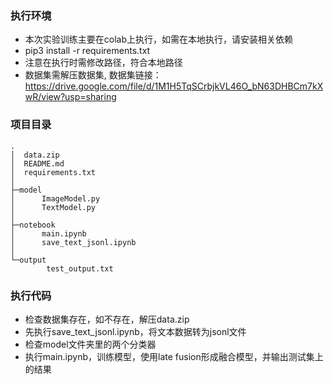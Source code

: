 ### 执行环境
 - 本次实验训练主要在colab上执行，如需在本地执行，请安装相关依赖
 - pip3 install -r requirements.txt
 - 注意在执行时需修改路径，符合本地路径
 - 数据集需解压数据集, 数据集链接：https://drive.google.com/file/d/1M1H5TqSCrbjkVL46O_bN63DHBCm7kXwR/view?usp=sharing

### 项目目录
```
.
│  data.zip
│  README.md
│  requirements.txt
│
├─model
│      ImageModel.py
│      TextModel.py
│
├─notebook
│      main.ipynb
│      save_text_jsonl.ipynb
│
└─output
        test_output.txt
```

### 执行代码
 - 检查数据集存在，如不存在，解压data.zip
 - 先执行save_text_jsonl.ipynb，将文本数据转为jsonl文件
 - 检查model文件夹里的两个分类器
 - 执行main.ipynb，训练模型，使用late fusion形成融合模型，并输出测试集上的结果